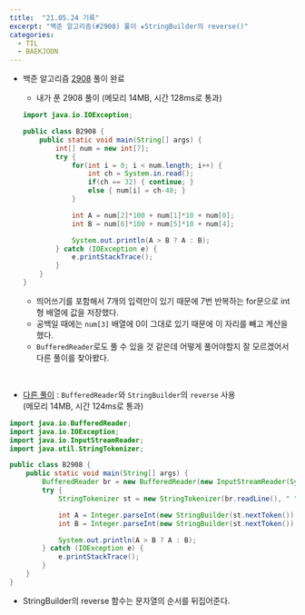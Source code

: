 ```yaml
---
title:  "21.05.24 기록"
excerpt: "백준 알고리즘(#2908) 풀이 ★StringBuilder의 reverse()"
categories:
  - TIL
  - BAEKJOON
---
```



+ 백준 알고리즘 [2908](https://www.acmicpc.net/problem/2908) 풀이 완료

  + 내가 푼 2908 풀이 (메모리 14MB, 시간 128ms로 통과)<br />

  ```java
  import java.io.IOException;

  public class B2908 {
      public static void main(String[] args) {
          int[] num = new int[7];
          try {
              for(int i = 0; i < num.length; i++) {
                  int ch = System.in.read();
                  if(ch == 32) { continue; }
                  else { num[i] = ch-48; }
              }

              int A = num[2]*100 + num[1]*10 + num[0];
              int B = num[6]*100 + num[5]*10 + num[4];

              System.out.println(A > B ? A : B);
          } catch (IOException e) {
              e.printStackTrace();
          }
      }
  }

  ```
  + 띄어쓰기를 포함해서 7개의 입력만이 있기 때문에 7번 반복하는 for문으로 int형 배열에 값을 저장했다.
  + 공백일 때에는 `num[3]` 배열에 0이 그대로 있기 때문에 이 자리를 빼고 계산을 했다.
  + `BufferedReader`로도 풀 수 있을 것 같은데 어떻게 풀어야할지 잘 모르겠어서 다른 풀이를 찾아봤다.

<br />

  + [다른 풀이](https://st-lab.tistory.com/66) : `BufferedReader`와 `StringBuilder`의 `reverse` 사용<br/>
    (메모리 14MB, 시간 124ms로 통과)<br />

  ```java
  import java.io.BufferedReader;
  import java.io.IOException;
  import java.io.InputStreamReader;
  import java.util.StringTokenizer;

  public class B2908 {
      public static void main(String[] args) {
          BufferedReader br = new BufferedReader(new InputStreamReader(System.in));
          try {
              StringTokenizer st = new StringTokenizer(br.readLine(), " ");

              int A = Integer.parseInt(new StringBuilder(st.nextToken()).reverse().toString());
              int B = Integer.parseInt(new StringBuilder(st.nextToken()).reverse().toString());

              System.out.println(A > B ? A : B);
          } catch (IOException e) {
              e.printStackTrace();
          }
      }
  }

  ```

  + StringBuilder의 reverse 함수는 문자열의 순서를 뒤집어준다.

